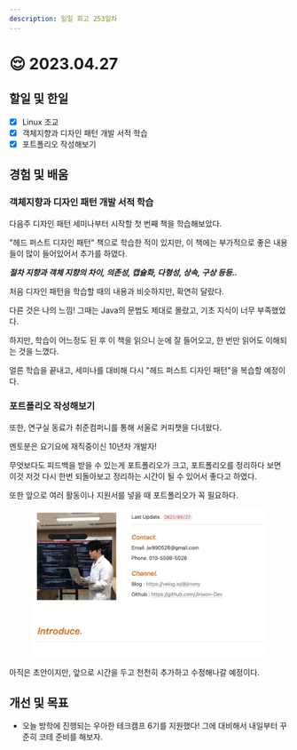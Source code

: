 ```yaml
---
description: 일일 회고 253일차
---
```


# 😌 2023.04.27

## 할일 및 한일&#x20;

* [x] Linux 조교&#x20;
* [x] 객체지향과 디자인 패턴 개발 서적 학습&#x20;
* [x] 포트폴리오 작성해보기&#x20;

## 경험 및 배움&#x20;

### 객체지향과 디자인 패턴 개발 서적 학습&#x20;

다음주 디자인 패턴 세미나부터 시작할 첫 번째 책을 학습해보았다.

"헤드 퍼스트 디자인 패턴" 책으로 학습한 적이 있지만, 이 책에는 부가적으로 좋은 내용들이 많이 들어있어서 추가를 하였다.

_**절차 지향과 객체 지향의 차이, 의존성, 캡슐화, 다형성, 상속, 구상 등등..**_

처음 디자인 패턴을 학습할 때의 내용과 비슷하지만, 확연히 달랐다.

다른 것은 나의 느낌! 그때는 Java의 문법도 제대로 몰랐고, 기초 지식이 너무 부족했었다.

하지만, 학습이 어느정도 된 후 이 책을 읽으니 눈에 잘 들어오고, 한 번만 읽어도 이해되는 것을 느꼈다.

얼른 학습을 끝내고, 세미나를 대비해 다시 "헤드 퍼스트 디자인 패턴"을 복습할 예정이다.

### 포트폴리오 작성해보기&#x20;

또한, 연구실 동료가 취준컴퍼니를 통해 서울로 커피챗을 다녀왔다.

멘토분은 요기요에 재직중이신 10년차 개발자!

무엇보다도 피드백을 받을 수 있는게 포트폴리오가 크고, 포트폴리오를 정리하다 보면 이것 저것 다시 한번 되돌아보고 정리하는 시간이 될 수 있어서 좋다고 하였다.

또한 앞으로 여러 활동이나 지원서를 넣을 때 포트폴리오가 꼭 필요하다.

<figure><img src="../.gitbook/assets/image.png" alt=""><figcaption></figcaption></figure>

아직은 초안이지만, 앞으로 시간을 두고 천천히 추가하고 수정해나갈 예정이다.

## 개선 및 목표&#x20;

* 오늘 방학에 진행되는 우아한 테크캠프 6기를 지원했다! 그에 대비해서 내일부터 꾸준히 코테 준비를 해보자.&#x20;

